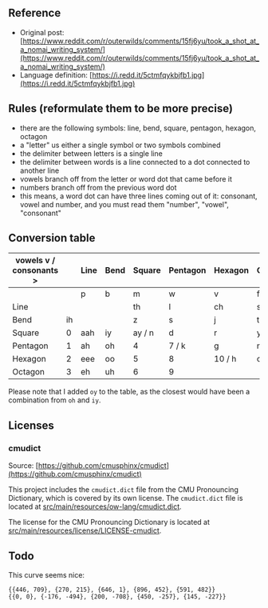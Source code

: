 ## Reference

- Original post:
  [https://www.reddit.com/r/outerwilds/comments/15fj6yu/took_a_shot_at_a_nomai_writing_system/](https://www.reddit.com/r/outerwilds/comments/15fj6yu/took_a_shot_at_a_nomai_writing_system/)
- Language definition: [https://i.redd.it/5ctmfqykbjfb1.jpg](https://i.redd.it/5ctmfqykbjfb1.jpg)

## Rules (reformulate them to be more precise)

- there are the following symbols: line, bend, square, pentagon, hexagon, octagon
- a "letter" us either a single symbol or two symbols combined
- the delimiter between letters is a single line
- the delimiter between words is a line connected to a dot connected to another line
- vowels branch off from the letter or word dot that came before it
- numbers branch off from the previous word dot
- this means, a word dot can have three lines coming out of it: consonant, vowel and number, and you must read them
  "number", "vowel", "consonant"

## Conversion table

| vowels v / consonants > |    | Line | Bend | Square | Pentagon | Hexagon | Octagon |
|-------------------------|----|------|------|--------|----------|---------|---------|
|                         |    | p    | b    | m      | w        | v       | f       |
| Line                    |    |      |      | th     | l        | ch      | sh      |
| Bend                    | ih |      |      | z      | s        | j       | t       |
| Square                  | 0  | aah  | iy   | ay / n | d        | r       | y       |
| Pentagon                | 1  | ah   | oh   | 4      | 7 / k    | g       | ng      |
| Hexagon                 | 2  | eee  | oo   | 5      | 8        | 10 / h  | oy      |
| Octagon                 | 3  | eh   | uh   | 6      | 9        |         |         |

Please note that I added `oy` to the table, as the closest would have been a combination from `oh` and `iy`.

## Licenses

### cmudict

Source: [https://github.com/cmusphinx/cmudict](https://github.com/cmusphinx/cmudict)

This project includes the `cmudict.dict` file from the CMU Pronouncing Dictionary, which is covered by its own license.
The `cmudict.dict` file is located at
[src/main/resources/ow-lang/cmudict.dict](src/main/resources/ow-lang/cmudict.dict).

The license for the CMU Pronouncing Dictionary is located at
[src/main/resources/license/LICENSE-cmudict](src/main/resources/ow-lang/cmudict.dict).

## Todo

This curve seems nice:

    {{446, 709}, {270, 215}, {646, 1}, {896, 452}, {591, 482}}
    {{0, 0}, {-176, -494}, {200, -708}, {450, -257}, {145, -227}}
